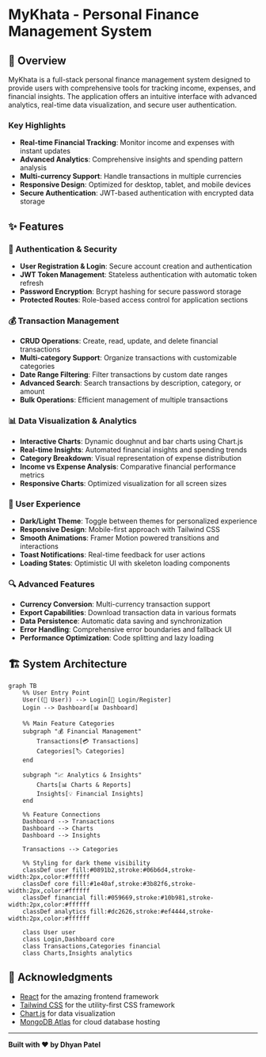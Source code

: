﻿# MyKhata - Personal Finance Management System

## 🎯 Overview

MyKhata is a full-stack personal finance management system designed to provide users with comprehensive tools for tracking income, expenses, and financial insights. The application offers an intuitive interface with advanced analytics, real-time data visualization, and secure user authentication.

### Key Highlights

- **Real-time Financial Tracking**: Monitor income and expenses with instant updates
- **Advanced Analytics**: Comprehensive insights and spending pattern analysis
- **Multi-currency Support**: Handle transactions in multiple currencies
- **Responsive Design**: Optimized for desktop, tablet, and mobile devices
- **Secure Authentication**: JWT-based authentication with encrypted data storage

## ✨ Features

### 🔐 Authentication & Security
- **User Registration & Login**: Secure account creation and authentication
- **JWT Token Management**: Stateless authentication with automatic token refresh
- **Password Encryption**: Bcrypt hashing for secure password storage
- **Protected Routes**: Role-based access control for application sections

### 💰 Transaction Management
- **CRUD Operations**: Create, read, update, and delete financial transactions
- **Multi-category Support**: Organize transactions with customizable categories
- **Date Range Filtering**: Filter transactions by custom date ranges
- **Advanced Search**: Search transactions by description, category, or amount
- **Bulk Operations**: Efficient management of multiple transactions

### 📊 Data Visualization & Analytics
- **Interactive Charts**: Dynamic doughnut and bar charts using Chart.js
- **Real-time Insights**: Automated financial insights and spending trends
- **Category Breakdown**: Visual representation of expense distribution
- **Income vs Expense Analysis**: Comparative financial performance metrics
- **Responsive Charts**: Optimized visualization for all screen sizes

### 🎨 User Experience
- **Dark/Light Theme**: Toggle between themes for personalized experience
- **Responsive Design**: Mobile-first approach with Tailwind CSS
- **Smooth Animations**: Framer Motion powered transitions and interactions
- **Toast Notifications**: Real-time feedback for user actions
- **Loading States**: Optimistic UI with skeleton loading components

### 🔍 Advanced Features
- **Currency Conversion**: Multi-currency transaction support
- **Export Capabilities**: Download transaction data in various formats
- **Data Persistence**: Automatic data saving and synchronization
- **Error Handling**: Comprehensive error boundaries and fallback UI
- **Performance Optimization**: Code splitting and lazy loading

## 🏗️ System Architecture

```mermaid
graph TB
    %% User Entry Point
    User((👤 User)) --> Login[🔐 Login/Register]
    Login --> Dashboard[📊 Dashboard]
    
    %% Main Feature Categories
    subgraph "💰 Financial Management"
        Transactions[💳 Transactions]
        Categories[🏷️ Categories]
    end
    
    subgraph "📈 Analytics & Insights"
        Charts[📊 Charts & Reports]
        Insights[💡 Financial Insights]
    end
    
    %% Feature Connections
    Dashboard --> Transactions
    Dashboard --> Charts
    Dashboard --> Insights
    
    Transactions --> Categories
    
    %% Styling for dark theme visibility
    classDef user fill:#0891b2,stroke:#06b6d4,stroke-width:2px,color:#ffffff
    classDef core fill:#1e40af,stroke:#3b82f6,stroke-width:2px,color:#ffffff
    classDef financial fill:#059669,stroke:#10b981,stroke-width:2px,color:#ffffff
    classDef analytics fill:#dc2626,stroke:#ef4444,stroke-width:2px,color:#ffffff

    class User user
    class Login,Dashboard core
    class Transactions,Categories financial
    class Charts,Insights analytics
```

## 🙏 Acknowledgments

- [React](https://reactjs.org/) for the amazing frontend framework
- [Tailwind CSS](https://tailwindcss.com/) for the utility-first CSS framework
- [Chart.js](https://www.chartjs.org/) for data visualization
- [MongoDB Atlas](https://www.mongodb.com/atlas) for cloud database hosting

---

**Built with ❤️ by Dhyan Patel**

